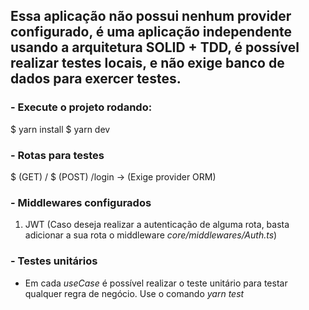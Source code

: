 ## Essa aplicação não possui nenhum provider configurado, é uma aplicação independente usando a arquitetura SOLID + TDD, é possível realizar testes locais, e não exige banco de dados para exercer testes.

### - Execute o projeto rodando:

$ yarn install
$ yarn dev

### - Rotas para testes

$ (GET) /
$ (POST) /login -> (Exige provider ORM)

### - Middlewares configurados

1. JWT (Caso deseja realizar a autenticação de alguma rota, basta adicionar a sua rota o middleware *core/middlewares/Auth.ts*)

### - Testes unitários

- Em cada *useCase* é possível realizar o teste unitário para testar qualquer regra de negócio.
Use o comando *yarn test*
